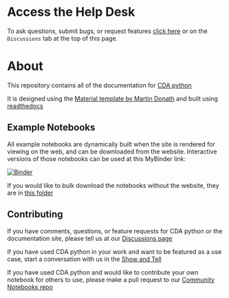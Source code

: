 # Access the Help Desk

To ask questions, submit bugs, or request features [click here](https://github.com/CancerDataAggregator/CDA-HelpDesk/discussions) or on the `Discussions` tab at the top of this page.

# About

This repository contains all of the documentation for [CDA python](https://github.com/CancerDataAggregator/cda-python)

It is designed using the [Material template by Martin Donath](https://squidfunk.github.io/mkdocs-material/) and built using [readthedocs](https://readthedocs.org/)

## Example Notebooks

All example notebooks are dynamically built when the site is rendered for viewing on the web, and can be downloaded from the website.
Interactive versions of those notebooks can be used at this MyBinder link:

[![Binder](https://mybinder.org/badge_logo.svg)](https://mybinder.org/v2/gh/CancerDataAggregator/readthedocs/HEAD?labpath=docs%2FTutorials%2FWelcome.ipynb)

If you would like to bulk download the notebooks without the website, they are in [this folder](https://github.com/CancerDataAggregator/readthedocs/tree/main/docs/Tutorials)

## Contributing

If you have comments, questions, or feature requests for CDA python or the documentation site, please tell us at our [Discussions page](https://github.com/CancerDataAggregator/readthedocs/discussions)

If you have used CDA python in your work and want to be featured as a use case, start a conversation with us in the [Show and Tell](https://github.com/CancerDataAggregator/readthedocs/discussions/categories/show-and-tell)

If you have used CDA python and would like to contribute your own notebook for others to use, please make a pull request to our [Community Notebooks repo](https://github.com/CancerDataAggregator/Community-Notebooks)


